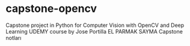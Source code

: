 # capstone-opencv
Capstone project in  Python for Computer Vision with OpenCV and Deep Learning UDEMY course by Jose Portilla
EL PARMAK SAYMA 
Capstone notları 
